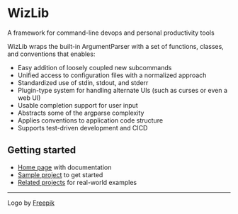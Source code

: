 
# WizLib

A framework for command-line devops and personal productivity tools

WizLib wraps the built-in ArgumentParser with a set of functions, classes, and conventions that enables:

- Easy addition of loosely coupled new subcommands
- Unified access to configuration files with a normalized approach
- Standardized use of stdin, stdout, and stderr
- Plugin-type system for handling alternate UIs (such as curses or even a web UI)
- Usable completion support for user input
- Abstracts some of the argparse complexity
- Applies conventions to application code structure
- Supports test-driven development and CICD

## Getting started

- [Home page](https://wizlib.ca) with documentation
- [Sample project](https://gitlab.com/wizlib/sample) to get started
- [Related projects](https://gitlab.com/wizlib) for real-world examples

---

Logo by [Freepik](https://www.freepik.com/?_gl=1*1y9rvc9*test_ga*Mjc1MTIzODYxLjE2ODA3OTczNTg.*test_ga_523JXC6VL7*MTY4MDc5NzM1OC4xLjEuMTY4MDc5NzQxNS4zLjAuMA..*fp_ga*Mjc1MTIzODYxLjE2ODA3OTczNTg.*fp_ga_1ZY8468CQB*MTY4MDc5NzM1OC4xLjEuMTY4MDc5NzQxNS4zLjAuMA..)


